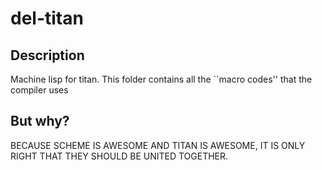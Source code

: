 # del-titan #

## Description ##

Machine lisp for titan. This folder contains all the ``macro codes'' that the compiler uses

## But why? ##

BECAUSE SCHEME IS AWESOME AND TITAN IS AWESOME, IT IS ONLY RIGHT THAT THEY SHOULD BE UNITED TOGETHER.	